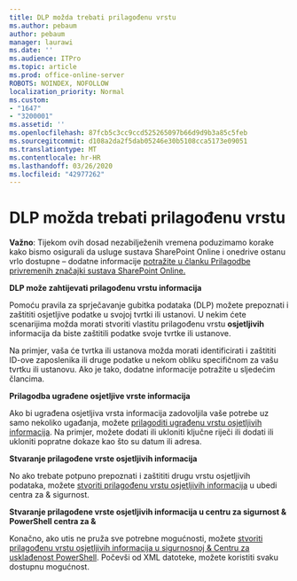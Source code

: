 ```yaml
---
title: DLP možda trebati prilagođenu vrstu
ms.author: pebaum
author: pebaum
manager: laurawi
ms.date: ''
ms.audience: ITPro
ms.topic: article
ms.prod: office-online-server
ROBOTS: NOINDEX, NOFOLLOW
localization_priority: Normal
ms.custom:
- "1647"
- "3200001"
ms.assetid: ''
ms.openlocfilehash: 87fcb5c3cc9ccd525265097b66d9d9b3a85c5feb
ms.sourcegitcommit: d108a2da2f5dab05246e30b5108cca5173e09051
ms.translationtype: MT
ms.contentlocale: hr-HR
ms.lasthandoff: 03/26/2020
ms.locfileid: "42977262"
---
```

# <a name="dlp-might-need-a-custom-type"></a>DLP možda trebati prilagođenu vrstu

**Važno**: Tijekom ovih dosad nezabilježenih vremena poduzimamo korake kako bismo osigurali da usluge sustava SharePoint Online i onedrive ostanu vrlo dostupne – dodatne informacije [potražite u članku Prilagodbe privremenih značajki sustava SharePoint Online.](https://aka.ms/ODSPAdjustments)

**DLP može zahtijevati prilagođenu vrstu informacija**

Pomoću pravila za sprječavanje gubitka podataka (DLP) možete prepoznati i zaštititi osjetljive podatke u svojoj tvrtki ili ustanovi. U nekim ćete scenarijima možda morati stvoriti vlastitu prilagođenu vrstu **osjetljivih** informacija da biste zaštitili podatke svoje tvrtke ili ustanove.

Na primjer, vaša će tvrtka ili ustanova možda morati identificirati i zaštititi ID-ove zaposlenika ili druge podatke u nekom obliku specifičnom za vašu tvrtku ili ustanovu. Ako je tako, dodatne informacije potražite u sljedećim člancima.
  
 **Prilagodba ugrađene osjetljive vrste informacija**
  
Ako bi ugrađena osjetljiva vrsta informacija zadovoljila vaše potrebe uz samo nekoliko ugađanja, možete [prilagoditi ugrađenu vrstu osjetljivih informacija](https://docs.microsoft.com/office365/securitycompliance/customize-a-built-in-sensitive-information-type). Na primjer, možete dodati ili ukloniti ključne riječi ili dodati ili ukloniti popratne dokaze kao što su datum ili adresa.
  
 **Stvaranje prilagođene vrste osjetljivih informacija**
  
No ako trebate potpuno prepoznati i zaštititi drugu vrstu osjetljivih podataka, možete [stvoriti prilagođenu vrstu osjetljivih informacija](https://docs.microsoft.com/office365/securitycompliance/create-a-custom-sensitive-information-type) u ubedi centra za & sigurnost.
  
**Stvaranje prilagođene vrste osjetljivih informacija u centru za sigurnost & PowerShell centra za &**

Konačno, ako utis ne pruža sve potrebne mogućnosti, možete [stvoriti prilagođenu vrstu osjetljivih informacija u sigurnosnoj & Centru za usklađenost PowerShell](https://docs.microsoft.com/office365/securitycompliance/create-a-custom-sensitive-information-type-in-scc-powershell). Počevši od XML datoteke, možete koristiti svaku dostupnu mogućnost.
